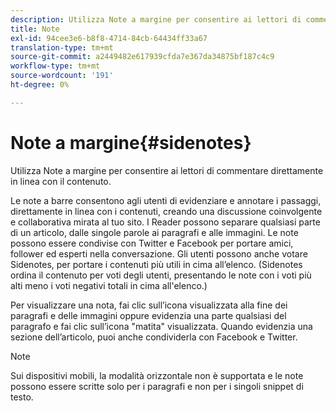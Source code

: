 ```yaml
---
description: Utilizza Note a margine per consentire ai lettori di commentare direttamente in linea con il contenuto.
title: Note
exl-id: 94cee3e6-b8f8-4714-84cb-64434ff33a67
translation-type: tm+mt
source-git-commit: a2449482e617939cfda7e367da34875bf187c4c9
workflow-type: tm+mt
source-wordcount: '191'
ht-degree: 0%

---
```


# Note a margine{#sidenotes}

Utilizza Note a margine per consentire ai lettori di commentare direttamente in linea con il contenuto.

Le note a barre consentono agli utenti di evidenziare e annotare i passaggi, direttamente in linea con i contenuti, creando una discussione coinvolgente e collaborativa mirata al tuo sito. I Reader possono separare qualsiasi parte di un articolo, dalle singole parole ai paragrafi e alle immagini. Le note possono essere condivise con Twitter e Facebook per portare amici, follower ed esperti nella conversazione. Gli utenti possono anche votare Sidenotes, per portare i contenuti più utili in cima all’elenco. (Sidenotes ordina il contenuto per voti degli utenti, presentando le note con i voti più alti meno i voti negativi totali in cima all&#39;elenco.)

Per visualizzare una nota, fai clic sull’icona visualizzata alla fine dei paragrafi e delle immagini oppure evidenzia una parte qualsiasi del paragrafo e fai clic sull’icona &quot;matita&quot; visualizzata. Quando evidenzia una sezione dell’articolo, puoi anche condividerla con Facebook e Twitter.

>[!NOTE]
>
>Sui dispositivi mobili, la modalità orizzontale non è supportata e le note possono essere scritte solo per i paragrafi e non per i singoli snippet di testo.
